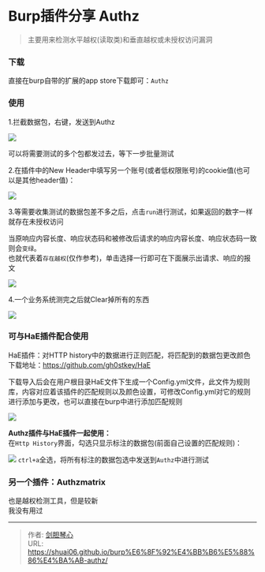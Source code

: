 # Burp插件分享 Authz


<!--more-->

> 主要用来检测水平越权(读取类)和垂直越权或未授权访问漏洞


### 下载
直接在burp自带的扩展的app store下载即可：`Authz`

  


### 使用
1.拦截数据包，右键，发送到Authz    

![](http://image.geoer.cn/20230211222048.png)


可以将需要测试的多个包都发过去，等下一步批量测试  
      

2.在插件中的New Header中填写另一个账号(或者低权限账号)的cookie值(也可以是其他header值)：    

![](http://image.geoer.cn/20230211222731.png)


3.等需要收集测试的数据包差不多之后，点击`run`进行测试，如果返回的数字一样就存在未授权访问

当原响应内容长度、响应状态码和被修改后请求的响应内容长度、响应状态码一致则会`变绿`。  
也就代表着`存在越权`(仅作参考)，单击选择一行即可在下面展示出请求、响应的报文    



![](http://image.geoer.cn/20230211223046.png)

4.一个业务系统测完之后就Clear掉所有的东西  

![](http://image.geoer.cn/20230211223134.png)





### 可与HaE插件配合使用
HaE插件：对HTTP history中的数据进行正则匹配，将匹配到的数据包更改颜色  
下载地址：https://github.com/gh0stkey/HaE    



下载导入后会在用户根目录HaE文件下生成一个Config.yml文件，此文件为规则库，内容对应着该插件的匹配规则以及颜色设置，可修改Config.yml对它的规则进行添加与更改，也可以直接在burp中进行添加匹配规则      



![](http://image.geoer.cn/20230211223356.png)



**Authz插件与HaE插件一起使用：**  
在`Http History`界面，勾选只显示标注的数据包(前面自己设置的匹配规则)：    

![](http://image.geoer.cn/20230211223612.png)
`ctrl+a`全选，将所有标注的数据包选中发送到`Authz`中进行测试  

  


### 另一个插件：Authzmatrix
也是越权检测工具，但是较新  
我没有用过





---

> 作者: [剑胆琴心](http://shuai06.github.io)  
> URL: https://shuai06.github.io/burp%E6%8F%92%E4%BB%B6%E5%88%86%E4%BA%AB-authz/  

